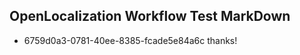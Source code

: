 ## OpenLocalization Workflow Test MarkDown
* 6759d0a3-0781-40ee-8385-fcade5e84a6c thanks!

<!--HONumber=Jul16_HO3-->


